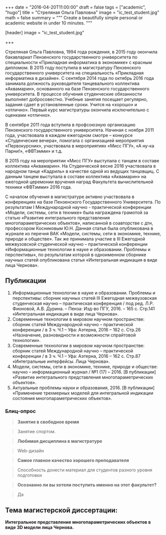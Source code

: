 +++
date = "2016-04-20T11:00:00"
draft = false
tags = ["academic", "hugo"]
title = "Стреляная Ольга Павловна"
image = "ic_test_student.jpg"
math = false
summary = """
Create a beautifully simple personal or academic website in under 10 minutes. 
"""

[header]
image = "ic_test_student.jpg"

+++

Стреляная Ольга Павловна, 1994 года рождения, в 2015 году окончила бакавлариат Пензенского государственного университета по специальности «Прикладная информатика в экономике» с красным дипломом. В 2015 году поступила в магистратуру Пензенского государственного университета на специальность «Прикладная информатика в дизайне». С сентября 2014 года по октябрь 2016 года занимала должность руководителя танцевального коллектива «Аквамарин», основанного на базе Пензенского государственного университета. В процессе обучения студенческие обязанности выполняет добросовестно. Учебные занятия посещает регулярно, задания сдает в установленные сроки. Учится на «хорошо» и «отлично». Первый курс магистратуры окончила исключительно с оценками «отлично».
      
В сентябре 2011 года вступила в профсоюзную организацию Пензенского государственного университета. Начиная с ноября 2011 года, участвовала в каждом ежегодном смотре – конкурсе «Студенческие вечера», помогала с организацией мероприятия «Первокурсник», участвовала в мероприятиях «Мисс ПГУ», «А ну-ка Парни!», «ФВТэмми» и т.д. 
      
В 2015 году на мероприятии «Мисс ПГУ» выступала с танцем в составе коллектива «Аквамарин». На Студенческой весне 2016 участвовала в народном танце «Кадриль» в качестве одной из ведущих танцовщиц. С данным танцем выступала в составе коллектива «Аквамарин» на ежегодной церемонии вручения наград Факультета вычислительной техники «ФВТэмми» 2016 года. 
      
С началом обучения в магистратуре активно участвовала в конференциях на базе Пензенского Государственного Университета. По результатам I Международной научно - практической конференции «Модели, системы, сети в технике» была награждена грамотой за статью «Развитие интегрального представления многопараметрических объектов», написанной в соавторстве с дтн, профессором Косниковым Ю.Н. Данная статья была опубликована в журнале из перечня ВАК «Модели, системы, сети в экономике, технике, природе и обществе». Так же принимала участие в III Ежегодной межвузовской студенческой научно – практической конференции «Информационные технологии в науке и образовании. Проблемы и перспективы», по результатам которой в одноименном сборнике научных статей опубликована статья «Интегральная индикация в виде лица Чернова».
      
      
## Публикации

1. Информационные технологии в науке и образовании. Проблемы и перспективы: сборник научных статей III Ежегодная межвузовская студенческая научно – практическая конференция / под ред. Л.Р. Фионовой, А.В. Дурина. – Пенза: Изд-во ПГУ, 2016. – 165 с. Стр.141 «Интегральная индикация в виде лица Чернова».
2. Современные технологии в мировом научном пространстве: сборник статей Международной научно – практической конференции / в 3 ч. Ч.1 – Уфа: Аэтерна, 2016 – 162 с. Стр.26 «Назначение, разновидности и возможности спрайтовой технологии».
3. Современные технологии в мировом научном пространстве: сборник статей Международной научно – практической конференции / в 3 ч. Ч.1 – Уфа: Аэтерна, 2016 – 162 с. Стр.87 «Интегральные интерфейсы. Лица Чернова».
4. Модели, системы, сети в экономике, технике, природе и обществе: научно – информационный журнал / №1 (17) – 2016.  [В публикации] «Развитие интегрального представления многопараметрических объектов».
4. Актуальные проблемы науки и образования, 2016. [В публикации] «Применение трехмерных моделей для интегральной индикации состояния многопараметрических объектов».
      
### Блиц-опрос
      
> **Занятие в свободное время**

> Занятие спортом.
      
> **Любимая дисциплина в магистратуре**

> Web-дизайн
      
> **Самое главное качество хорошего преподавателя**
      
> Способность донести материал для студентов разного уровня подготовки
      
> **Осознанно ли вы хотели поступить именно на этот факультет?**
      
> Да
      
## Тема магистерской диссертации:

**Интегральное представление многопараметрических объектов в виде 3D модели лица Чернова.**